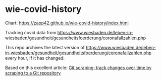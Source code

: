 # wie-covid-history

Chart: https://zapp42.github.io/wie-covid-history/index.html

Tracking covid data from https://www.wiesbaden.de/leben-in-wiesbaden/gesundheit/gesundheitsfoerderung/coronafallzahlen.php

This repo archives the latest version of https://www.wiesbaden.de/leben-in-wiesbaden/gesundheit/gesundheitsfoerderung/coronafallzahlen.php every hour, if it has changed.

Based on this excellent article: [Git scraping: track changes over time by scraping to a Git repository](https://simonwillison.net/2020/Oct/9/git-scraping/)
